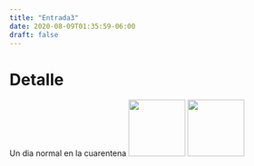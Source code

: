 ```yaml
---
title: "Entrada3"
date: 2020-08-09T01:35:59-06:00
draft: false
---
```

# Detalle
Un dia normal en la cuarentena
<img src="https://user-images.githubusercontent.com/69097371/90111264-9d338700-dd0b-11ea-947c-47d8e9aa39ea.png" width="100">
<img src="https://user-images.githubusercontent.com/69097371/90111290-aa507600-dd0b-11ea-87e9-3593ce24e6a5.png" width="100">